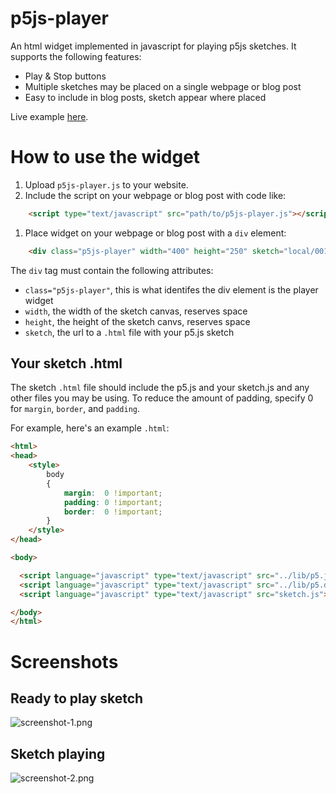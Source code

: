 p5js-player
===========

An html widget implemented in javascript for playing p5js sketches.  It supports the
following features:

* Play & Stop buttons
* Multiple sketches may be placed on a single webpage or blog post
* Easy to include in blog posts, sketch appear where placed

Live example [here](http://weegreenblobbie.com/?p=240).

How to use the widget
=====================

1. Upload `p5js-player.js` to your website.
1. Include the script on your webpage or blog post with code like:
```html
    <script type="text/javascript" src="path/to/p5js-player.js"></script>
```
1. Place widget on your webpage or blog post with a `div` element:
```html
    <div class="p5js-player" width="400" height="250" sketch="local/001_bouncing_points/index.html"></div>
```

The `div` tag must contain the following attributes:

* `class="p5js-player"`, this is what identifes the div element is the player widget
* `width`, the width of the sketch canvas, reserves space
* `height`, the height of the sketch canvs, reserves space
* `sketch`, the url to a `.html` file with your p5.js sketch

Your sketch .html
-----------------

The sketch `.html` file should include the p5.js and your sketch.js and any other files
you may be using.  To reduce the amount of padding, specify 0 for `margin`, `border`, and
`padding`.

For example, here's an example `.html`:

```html
<html>
<head>
    <style>
        body
        {
            margin:  0 !important;
            padding: 0 !important;
            border:  0 !important;
        }
    </style>
</head>

<body>

  <script language="javascript" type="text/javascript" src="../lib/p5.js"></script>
  <script language="javascript" type="text/javascript" src="../lib/p5.dom.js"></script>
  <script language="javascript" type="text/javascript" src="sketch.js"></script>

</body>
</html>
```

Screenshots
===========

Ready to play sketch
--------------------

![screenshot-1.png](https://github.com/weegreenblobbie/p5js-player/blob/master/screenshot-1.png?raw=true "Ready to play sketch")

Sketch playing
--------------

![screenshot-2.png](https://github.com/weegreenblobbie/p5js-player/blob/master/screenshot-2.png?raw=true "Sketch is playing")
